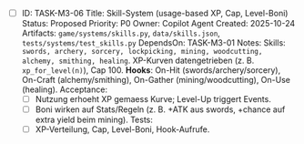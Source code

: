 - [ ] ID: TASK-M3-06
  Title: Skill-System (usage-based XP, Cap, Level-Boni)
  Status: Proposed
  Priority: P0
  Owner: Copilot Agent
  Created: 2025-10-24
  Artifacts: `game/systems/skills.py`, `data/skills.json`, `tests/systems/test_skills.py`
  DependsOn: TASK-M3-01
  Notes:
  Skills: `swords, archery, sorcery, lockpicking, mining, woodcutting, alchemy, smithing, healing`. XP-Kurven datengetrieben (z. B. `xp_for_level(n)`), Cap 100. **Hooks**: On-Hit (swords/archery/sorcery), On-Craft (alchemy/smithing), On-Gather (mining/woodcutting), On-Use (healing).
  Acceptance:
  - [ ] Nutzung erhoeht XP gemaess Kurve; Level-Up triggert Events.
  - [ ] Boni wirken auf Stats/Regeln (z. B. +ATK aus swords, +chance auf extra yield beim mining).
  Tests:
  - [ ] XP-Verteilung, Cap, Level-Boni, Hook-Aufrufe.
